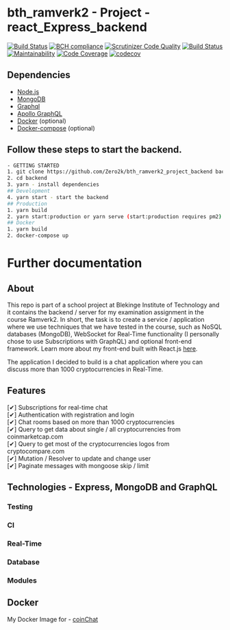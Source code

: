 # bth_ramverk2 - Project - react_Express_backend

[![Build Status](https://travis-ci.org/Zero2k/bth_ramverk2_project_backend.svg?branch=master)](https://travis-ci.org/Zero2k/bth_ramverk2_project_backend)
[![BCH compliance](https://bettercodehub.com/edge/badge/Zero2k/bth_ramverk2_project_backend?branch=master)](https://bettercodehub.com/)
[![Scrutinizer Code Quality](https://scrutinizer-ci.com/g/Zero2k/bth_ramverk2_project_backend/badges/quality-score.png?b=master)](https://scrutinizer-ci.com/g/Zero2k/bth_ramverk2_project_backend/?branch=master)
[![Build Status](https://scrutinizer-ci.com/g/Zero2k/bth_ramverk2_project_backend/badges/build.png?b=master)](https://scrutinizer-ci.com/g/Zero2k/bth_ramverk2_project_backend/build-status/master)
[![Maintainability](https://api.codeclimate.com/v1/badges/96cdc01d55bc6e79a0a9/maintainability)](https://codeclimate.com/github/Zero2k/bth_ramverk2_project_backend/maintainability)
[![Code Coverage](https://scrutinizer-ci.com/g/Zero2k/bth_ramverk2_project_backend/badges/coverage.png?b=master)](https://scrutinizer-ci.com/g/Zero2k/bth_ramverk2_project_backend/?branch=master)
[![codecov](https://codecov.io/gh/Zero2k/bth_ramverk2_project_backend/branch/master/graph/badge.svg)](https://codecov.io/gh/Zero2k/bth_ramverk2_project_backend)

## Dependencies

 * [Node.js](https://nodejs.org/en/)
 * [MongoDB](https://www.mongodb.com/)
 * [Graphql](http://graphql.org/)
 * [Apollo GraphQL](https://www.apollographql.com/)
 * [Docker](https://docs.docker.com/engine/installation/) (optional)
 * [Docker-compose](https://docs.docker.com/compose/install/) (optional)

## Follow these steps to start the backend.
```bash
- GETTING STARTED
1. git clone https://github.com/Zero2k/bth_ramverk2_project_backend backend
2. cd backend
3. yarn - install dependencies
## Development
4. yarn start - start the backend
## Production
1. yarn build
2. yarn start:production or yarn serve (start:production requires pm2)
## Docker
1. yarn build
2. docker-compose up
```

# Further documentation

## About

This repo is part of a school project at Blekinge Institute of Technology and it contains the backend / server for my examination assignment in the course Ramverk2. In short, the task is to create a service / application where we use techniques that we have tested in the course, such as NoSQL databases (MongoDB), WebSocket for Real-Time functionality (I personally chose to use Subscriptions with GraphQL) and optional front-end framework. Learn more about my front-end built with React.js [here](https://github.com/Zero2k/bth_ramverk2_project_frontend). 

The application I decided to build is a chat application where you can discuss more than 1000 cryptocurrencies in Real-Time.

## Features

[✔] Subscriptions for real-time chat  
[✔] Authentication with registration and login  
[✔] Chat rooms based on more than 1000 cryptocurrencies  
[✔] Query to get data about single / all cryptocurrencies from coinmarketcap.com  
[✔] Query to get most of the cryptocurrencies logos from cryptocompare.com  
[✔] Mutation / Resolver to update and change user  
[✔] Paginate messages with mongoose skip / limit

## Technologies - Express, MongoDB and GraphQL

### Testing

### CI

### Real-Time

### Database

### Modules

## Docker

My Docker Image for - [coinChat](https://cloud.docker.com/swarm/zero2k/repository/docker/zero2k/coinchat/general)
